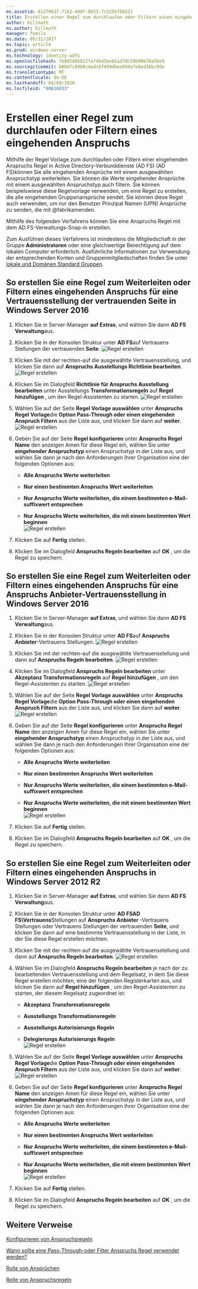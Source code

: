 ```yaml
---
ms.assetid: 6127963f-71b2-4d8f-8b53-7c525bf06521
title: Erstellen einer Regel zum durchlaufen oder Filtern eines eingehenden Anspruchs
author: billmath
ms.author: billmath
manager: femila
ms.date: 05/31/2017
ms.topic: article
ms.prod: windows-server
ms.technology: identity-adfs
ms.openlocfilehash: fb885d8b822faf4bd5ee82ad70c59b99678a58e9
ms.sourcegitcommit: b00d7c8968c4adc8f699dbee694afe6ed36bc9de
ms.translationtype: MT
ms.contentlocale: de-DE
ms.lasthandoff: 04/08/2020
ms.locfileid: "80816833"
---
```

# <a name="create-a-rule-to-pass-through-or-filter-an-incoming-claim"></a>Erstellen einer Regel zum durchlaufen oder Filtern eines eingehenden Anspruchs

Mithilfe der Regel Vorlage zum durchlaufen oder Filtern einer eingehenden Anspruchs Regel in Active Directory-Verbunddienste (AD FS) \(AD FS\)können Sie alle eingehenden Ansprüche mit einem ausgewählten Anspruchstyp weiterleiten. Sie können die Werte eingehender Ansprüche mit einem ausgewählten Anspruchstyp auch filtern. Sie können beispielswiese diese Regelvorlage verwenden, um eine Regel zu erstellen, die alle eingehenden Gruppenansprüche sendet. Sie können diese Regel auch verwenden, um nur den Benutzer Prinzipal Namen \(UPN\) Ansprüche zu senden, die mit @fabrikamenden.  
  
Mithilfe des folgenden Verfahrens können Sie eine Anspruchs Regel mit dem AD FS-Verwaltungs-Snap\-in erstellen.  
  
Zum Ausführen dieses Verfahrens ist mindestens die Mitgliedschaft in der Gruppe **Administratoren** oder eine gleichwertige Berechtigung auf dem lokalen Computer erforderlich.  Ausführliche Informationen zur Verwendung der entsprechenden Konten und Gruppenmitgliedschaften finden Sie unter [lokale und Domänen Standard Gruppen](https://go.microsoft.com/fwlink/?LinkId=83477).   

## <a name="to-create-a-rule-to-pass-through-or-filter-an-incoming-claim-on-a-relying-party-trust-in-windows-server-2016"></a>So erstellen Sie eine Regel zum Weiterleiten oder Filtern eines eingehenden Anspruchs für eine Vertrauensstellung der vertrauenden Seite in Windows Server 2016 

1.  Klicken Sie in Server-Manager **auf Extras**, und wählen Sie dann **AD FS Verwaltung**aus.  
  
2.  Klicken Sie in der Konsolen Struktur unter **AD FS**auf Vertrauens Stellungen der vertrauenden **Seite**. 
![Regel erstellen](media/Create-a-Rule-to-Pass-Through-or-Filter-an-Incoming-Claim/claimrule9.PNG)  
  
3.  Klicken Sie mit der rechten\-auf die ausgewählte Vertrauensstellung, und klicken Sie dann auf **Anspruchs Ausstellungs Richtlinie bearbeiten**.
![Regel erstellen](media/Create-a-Rule-to-Pass-Through-or-Filter-an-Incoming-Claim/claimrule10.PNG)   
  
4.  Klicken Sie im Dialogfeld **Richtlinie für Anspruchs Ausstellung bearbeiten** unter Ausstellungs **Transformationsregeln** auf **Regel hinzufügen** , um den Regel-Assistenten zu starten. 
![Regel erstellen](media/Create-a-Rule-to-Pass-Through-or-Filter-an-Incoming-Claim/claimrule11.PNG)    

5.  Wählen Sie auf der Seite **Regel Vorlage auswählen** unter **Anspruchs Regel Vorlage**die **Option Pass-Through oder einen eingehenden Anspruch Filtern** aus der Liste aus, und klicken Sie dann auf **weiter**.  
![Regel erstellen](media/Create-a-Rule-to-Pass-Through-or-Filter-an-Incoming-Claim/claimrule4.PNG)    

6.  Geben Sie auf der Seite **Regel konfigurieren** unter **Anspruchs Regel Name** den anzeigen Amen für diese Regel ein, wählen Sie unter **eingehender Anspruchstyp** einen Anspruchstyp in der Liste aus, und wählen Sie dann je nach den Anforderungen Ihrer Organisation eine der folgenden Optionen aus:  
  
    -   **Alle Anspruchs Werte weiterleiten**  
  
    -   **Nur einen bestimmten Anspruchs Wert weiterleiten**  
  
    -   **Nur Anspruchs Werte weiterleiten, die einem bestimmten e-Mail-suffixwert entsprechen**  
  
    -   **Nur Anspruchs Werte weiterleiten, die mit einem bestimmten Wert beginnen**  
![Regel erstellen](media/Create-a-Rule-to-Pass-Through-or-Filter-an-Incoming-Claim/claimrule5.PNG)    

7.  Klicken Sie auf **Fertig** stellen.  
  
8.  Klicken Sie im Dialogfeld **Anspruchs Regeln bearbeiten** auf **OK** , um die Regel zu speichern.
  
## <a name="to-create-a-rule-to-pass-through-or-filter-an-incoming-claim-on-a-claims-provider-trust-in-windows-server-2016"></a>So erstellen Sie eine Regel zum Weiterleiten oder Filtern eines eingehenden Anspruchs für eine Anspruchs Anbieter-Vertrauensstellung in Windows Server 2016 
  
1.  Klicken Sie in Server-Manager **auf Extras**, und wählen Sie dann **AD FS Verwaltung**aus.  
  
2.  Klicken Sie in der Konsolen Struktur unter **AD FS**auf **Anspruchs Anbieter**-Vertrauens Stellungen. 
![Regel erstellen](media/Create-a-Rule-to-Pass-Through-or-Filter-an-Incoming-Claim/claimrule1.PNG)  
  
3.  Klicken Sie mit der rechten\-auf die ausgewählte Vertrauensstellung und dann auf **Anspruchs Regeln bearbeiten**.
![Regel erstellen](media/Create-a-Rule-to-Pass-Through-or-Filter-an-Incoming-Claim/claimrule2.PNG)   
  
4.  Klicken Sie im Dialogfeld **Anspruchs Regeln bearbeiten** unter **Akzeptanz Transformationsregeln** auf **Regel hinzufügen** , um den Regel-Assistenten zu starten.
![Regel erstellen](media/Create-a-Rule-to-Pass-Through-or-Filter-an-Incoming-Claim/claimrule3.PNG)    

5.  Wählen Sie auf der Seite **Regel Vorlage auswählen** unter **Anspruchs Regel Vorlage**die **Option Pass-Through oder einen eingehenden Anspruch Filtern** aus der Liste aus, und klicken Sie dann auf **weiter**.  
![Regel erstellen](media/Create-a-Rule-to-Pass-Through-or-Filter-an-Incoming-Claim/claimrule4.PNG)    

6.  Geben Sie auf der Seite **Regel konfigurieren** unter **Anspruchs Regel Name** den anzeigen Amen für diese Regel ein, wählen Sie unter **eingehender Anspruchstyp** einen Anspruchstyp in der Liste aus, und wählen Sie dann je nach den Anforderungen Ihrer Organisation eine der folgenden Optionen aus:  
  
    -   **Alle Anspruchs Werte weiterleiten**  
  
    -   **Nur einen bestimmten Anspruchs Wert weiterleiten**  
  
    -   **Nur Anspruchs Werte weiterleiten, die einem bestimmten e-Mail-suffixwert entsprechen**  
  
    -   **Nur Anspruchs Werte weiterleiten, die mit einem bestimmten Wert beginnen**  
![Regel erstellen](media/Create-a-Rule-to-Pass-Through-or-Filter-an-Incoming-Claim/claimrule5.PNG)    

7.  Klicken Sie auf **Fertig** stellen.  
  
8.  Klicken Sie im Dialogfeld **Anspruchs Regeln bearbeiten** auf **OK** , um die Regel zu speichern.  

## <a name="to-create-a-rule-to-pass-through-or-filter-an-incoming-claim-in-windows-server-2012-r2"></a>So erstellen Sie eine Regel zum Weiterleiten oder Filtern eines eingehenden Anspruchs in Windows Server 2012 R2

1.  Klicken Sie in Server-Manager **auf Extras**, und wählen Sie dann **AD FS Verwaltung**aus.  
  
2.  Klicken Sie in der Konsolen Struktur unter **AD FSAD FS\\Vertrauens**Stellungen auf **Anspruchs Anbieter** -Vertrauens Stellungen oder Vertrauens Stellungen der vertrauenden **Seite**, und klicken Sie dann auf eine bestimmte Vertrauensstellung in der Liste, in der Sie diese Regel erstellen möchten.  
  
3.  Klicken Sie mit der rechten\-auf die ausgewählte Vertrauensstellung und dann auf **Anspruchs Regeln bearbeiten**.
![Regel erstellen](media/Create-a-Rule-to-Pass-Through-or-Filter-an-Incoming-Claim/claimrule6.PNG)   
  
4.  Wählen Sie im Dialogfeld **Anspruchs Regeln bearbeiten** je nach der zu bearbeitenden Vertrauensstellung und dem Regelsatz, in dem Sie diese Regel erstellen möchten, eine der folgenden Registerkarten aus, und klicken Sie dann auf **Regel hinzufügen** , um den Regel-Assistenten zu starten, der diesem Regelsatz zugeordnet ist:  
  
    -   **Akzeptanz Transformationsregeln**  
  
    -   **Ausstellungs Transformationsregeln**  
  
    -   **Ausstellungs Autorisierungs Regeln**  
  
    -   **Delegierungs Autorisierungs Regeln**  
![Regel erstellen](media/Create-a-Rule-to-Permit-All-Users/permitall5.PNG)    

5.  Wählen Sie auf der Seite **Regel Vorlage auswählen** unter **Anspruchs Regel Vorlage**die **Option Pass-Through oder einen eingehenden Anspruch Filtern** aus der Liste aus, und klicken Sie dann auf **weiter**.  
![Regel erstellen](media/Create-a-Rule-to-Pass-Through-or-Filter-an-Incoming-Claim/claimrule7.PNG)    

6.  Geben Sie auf der Seite **Regel konfigurieren** unter **Anspruchs Regel Name** den anzeigen Amen für diese Regel ein, wählen Sie unter **eingehender Anspruchstyp** einen Anspruchstyp in der Liste aus, und wählen Sie dann je nach den Anforderungen Ihrer Organisation eine der folgenden Optionen aus:  
  
    -   **Alle Anspruchs Werte weiterleiten**  
  
    -   **Nur einen bestimmten Anspruchs Wert weiterleiten**  
  
    -   **Nur Anspruchs Werte weiterleiten, die einem bestimmten e-Mail-suffixwert entsprechen**  
  
    -   **Nur Anspruchs Werte weiterleiten, die mit einem bestimmten Wert beginnen**  
![Regel erstellen](media/Create-a-Rule-to-Pass-Through-or-Filter-an-Incoming-Claim/claimrule8.PNG)    

7.  Klicken Sie auf **Fertig** stellen.  
  
8.  Klicken Sie im Dialogfeld **Anspruchs Regeln bearbeiten** auf **OK** , um die Regel zu speichern.  



  
## <a name="additional-references"></a>Weitere Verweise  
[Konfigurieren von Anspruchsregeln](Configure-Claim-Rules.md)  
  
[Wann sollte eine Pass-Through-oder Filter Anspruchs Regel verwendet werden?](../../ad-fs/technical-reference/When-to-Use-a-Pass-Through-or-Filter-Claim-Rule.md)  
  
[Rolle von Ansprüchen](../../ad-fs/technical-reference/The-Role-of-Claims.md)  
  
[Rolle von Anspruchsregeln](../../ad-fs/technical-reference/The-Role-of-Claim-Rules.md)  
  
